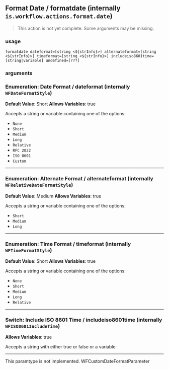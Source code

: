 
## Format Date / formatdate (internally `is.workflow.actions.format.date`)

> This action is not yet complete. Some arguments may be missing.


### usage
`formatdate dateformat=[string <${strInfo}>] alternateformat=[string <${strInfo}>] timeformat=[string <${strInfo}>] includeiso8601time=[string|variable] undefined=[???]`

### arguments
### Enumeration: Date Format / dateformat (internally `WFDateFormatStyle`)
**Default Value**: Short
**Allows Variables**: true


Accepts a string 
or variable
containing one of the options:

- `None`
- `Short`
- `Medium`
- `Long`
- `Relative`
- `RFC 2822`
- `ISO 8601`
- `Custom`

---

### Enumeration: Alternate Format / alternateformat (internally `WFRelativeDateFormatStyle`)
**Default Value**: Medium
**Allows Variables**: true


Accepts a string 
or variable
containing one of the options:

- `Short`
- `Medium`
- `Long`

---

### Enumeration: Time Format / timeformat (internally `WFTimeFormatStyle`)
**Default Value**: Short
**Allows Variables**: true


Accepts a string 
or variable
containing one of the options:

- `None`
- `Short`
- `Medium`
- `Long`
- `Relative`

---

### Switch: Include ISO 8601 Time / includeiso8601time (internally `WFISO8601IncludeTime`)
**Allows Variables**: true


Accepts a string with either true or false
or a variable.

---

This paramtype is not implemented. WFCustomDateFormatParameter
